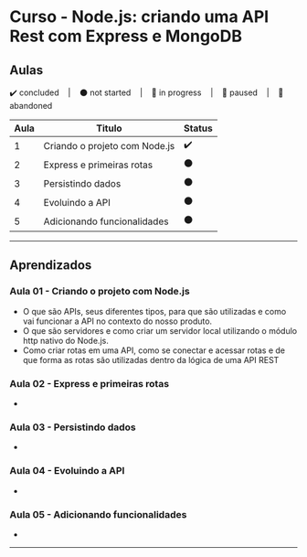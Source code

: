 # Curso - Node.js: criando uma API Rest com Express e MongoDB

## Aulas
<p>
  ✔️ concluded &nbsp;&nbsp;&nbsp;|&nbsp;&nbsp;&nbsp;
  ⚫ not started &nbsp;&nbsp;&nbsp;|&nbsp;&nbsp;&nbsp;
  🔵 in progress &nbsp;&nbsp;&nbsp;|&nbsp;&nbsp;&nbsp;
  🔶 paused &nbsp;&nbsp;&nbsp;|&nbsp;&nbsp;&nbsp;
  🔴 abandoned 
</p>

| Aula | Titulo | Status |
| --- | --- | --- |
| 1 | Criando o projeto com Node.js | ✔️ |
| 2 | Express e primeiras rotas | ⚫ |
| 3 | Persistindo dados | ⚫ |
| 4 | Evoluindo a API | ⚫ |
| 5 | Adicionando funcionalidades | ⚫ |

---

## Aprendizados

### Aula 01 - Criando o projeto com Node.js 
<ul>
  <li>O que são APIs, seus diferentes tipos, para que são utilizadas e como vai funcionar a API no contexto do nosso produto.</li>
  <li>O que são servidores e como criar um servidor local utilizando o módulo http nativo do Node.js.</li>
  <li>Como criar rotas em uma API, como se conectar e acessar rotas e de que forma as rotas são utilizadas dentro da lógica de uma API REST</li>
</ul>

### Aula 02 - Express e primeiras rotas
<ul>
  <li></li>
</ul>

### Aula 03 - Persistindo dados
<ul>
  <li></li>
</ul>

### Aula 04 - Evoluindo a API
<ul>
  <li></li>
</ul>

### Aula 05 - Adicionando funcionalidades
<ul>
  <li></li>
</ul>

---
